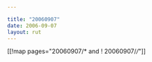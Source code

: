 ```yaml
---

title: "20060907"
date: 2006-09-07
layout: rut
---
```


[[!map pages="20060907/* and ! 20060907/*/*"]]
